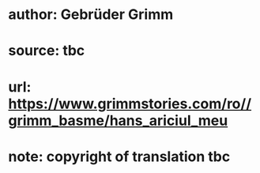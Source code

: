 # author: Gebrüder Grimm
# source: tbc
# url: https://www.grimmstories.com/ro//grimm_basme/hans_ariciul_meu
# note: copyright of translation tbc


